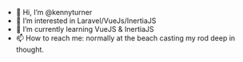 - 👋 Hi, I’m @kennyturner
- 👀 I’m interested in Laravel/VueJs/InertiaJS
- 🌱 I’m currently learning VueJS & InertiaJS
- 📫 How to reach me: normally at the beach casting my rod deep in thought.

<!---
kennyturner/kennyturner is a ✨ special ✨ repository because its `README.md` (this file) appears on your GitHub profile.
You can click the Preview link to take a look at your changes.
--->
